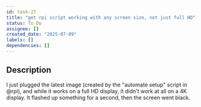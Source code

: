 ```yaml
---
id: task-27
title: "get rpi script working with any screen size, not just full HD"
status: To Do
assignee: []
created_date: "2025-07-09"
labels: []
dependencies: []
---
```


## Description

I just plugged the latest image (created by the "automate setup" script in
@rpi), and while it works on a full HD display, it didn't work at all on a 4K
display. It flashed up something for a second, then the screen went black.
